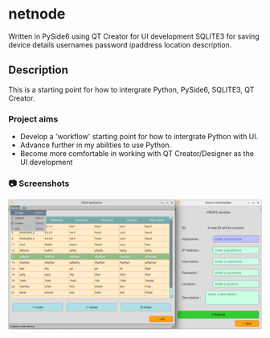 # netnode

Written in PySide6 using QT Creator for UI development
SQLITE3 for saving device details usernames password ipaddress location description.

## Description

This is a starting point for how to intergrate Python, PySide6, SQLITE3, QT Creator. 

### Project aims

* Develop a 'workflow' starting point for how to intergrate Python with UI.
* Advance further in my abilities to use Python.
* Become more comfortable in working with QT Creator/Designer as the UI development

<!-- Screenshots -->
### :camera: Screenshots

<div align="center"> 
  <img src="https://github.com/jolders/netnode/blob/main/screenshot_3.png" alt="screenshot" />
</div>
